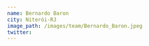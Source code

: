 ```yaml
---
name: Bernardo Baron
city: Niterói-RJ
image_path: /images/team/Bernardo_Baron.jpeg
twitter: 
---
```

